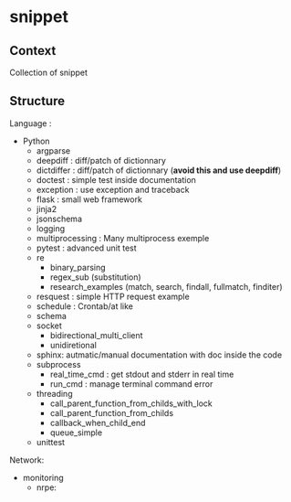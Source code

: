 # snippet

## Context

Collection of snippet


## Structure

Language :
- Python
  - argparse
  - deepdiff : diff/patch of dictionnary
  - dictdiffer : diff/patch of dictionnary (**avoid this and use deepdiff**)
  - doctest : simple test inside documentation
  - exception : use exception and traceback
  - flask : small web framework
  - jinja2
  - jsonschema
  - logging
  - multiprocessing : Many multiprocess exemple
  - pytest : advanced unit test
  - re
    - binary_parsing
    - regex_sub (substitution)
    - research_examples (match, search, findall, fullmatch, finditer)
  - resquest : simple  HTTP request example
  - schedule : Crontab/at like
  - schema
  - socket
    - bidirectional_multi_client
    - unidiretional
  - sphinx: autmatic/manual documentation with doc inside the code
  - subprocess
    - real_time_cmd : get stdout and stderr in real time
    - run_cmd : manage terminal command error
  - threading
    - call_parent_function_from_childs_with_lock
    - call_parent_function_from_childs
    - callback_when_child_end
    - queue_simple
  - unittest


Network:
- monitoring
  - nrpe: 